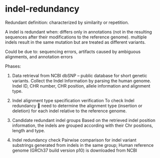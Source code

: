 # indel-redundancy

Redundant definition: characterized by similarity or repetition.

A indel is redundant when:
differs only in annotations  (not in the resulting sequences after their modifications to the reference genome).
multiple indels result in the same mutation but are treated as different variants. 

Could be due to: sequencing errors, artifacts caused by ambiguous alignments, and annotation errors

Phases:

1. Data retrieval from NCBI dbSNP – public database for short genetic variants.
Collect the Indel Information by parsing the human genome. 
Indel ID, CHR number, CHR position, allele information and alignment type.

2. Indel alignment type specification verification
To check Indel redundancy   need to determine the alignment type (insertion or deletion) for each indel relative to the reference genome.

3. Candidate redundant indel groups
Based on the retrieved indel position information, the indels are grouped according with their Chr positions, length and type.

4. Indel redundancy check
Pairwise comparison for indel variant substrings generated from indels in the same group;
Human reference genome (GRCh37 build version p10) is downloaded from NCBI
